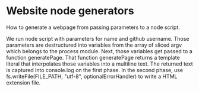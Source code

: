 # Website node generators

How to generate a webpage from passing parameters to a node script.

We run node script with parameters for name and github username. Those parameters are destructured into variables from the array of sliced argv which belongs to the process module. Next, those variables get passed to a function generatePage. That function generatePage returns a template literal that interpolates those variables into a multiline text. The returned text is captured into console.log on the first phase. In the second phase, use fs.writeFile(FILE_PATH, "utf-8", optionalErrorHandler) to write a HTML extension file.